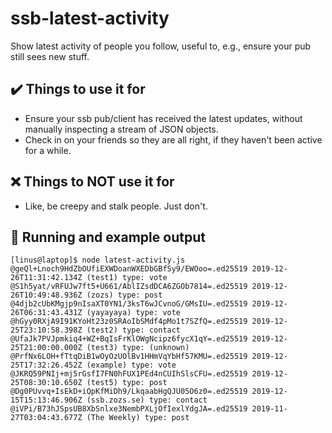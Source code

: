 # ssb-latest-activity

Show latest activity of people you follow, useful to, e.g., ensure your pub still sees new stuff.

## :heavy_check_mark: Things to use it for

* Ensure your ssb pub/client has received the latest updates, without manually inspecting a stream of JSON objects.
* Check in on your friends so they are all right, if they haven't been active for a while.

## :x: Things to NOT use it for

* Like, be creepy and stalk people. Just don't.

## :running: Running and example output

```
[linus@laptop]$ node latest-activity.js
@geQl+Lnoch9HdZbOUfiEXWDoanWXEDbGBfSy9/EWOoo=.ed25519 2019-12-26T11:31:42.134Z (test1) type: vote
@S1h5yat/vRFUJw7ft5+U661/AblIZsdDCA6ZGOb7814=.ed25519 2019-12-26T10:49:48.936Z (zozs) type: post
@4djb2cUbKMgjp9nIsaXT0YN1/3ksT6wJCvnoG/GMsIU=.ed25519 2019-12-26T06:31:43.431Z (yayayaya) type: vote
@hGyy0RXjA9I91KYoHt23z0SRAoIbSMdf4pMo1t7SZfQ=.ed25519 2019-12-25T23:10:58.398Z (test2) type: contact
@UfaJk7PVJpmkiq4+WZ+BqIsFrKlOWgNcipz6fycX1qY=.ed25519 2019-12-25T21:00:00.000Z (test3) type: (unknown)
@PrfNx6LOH+fTtqDiB1wOyOzUOlBv1HHmVqYbHf57KMU=.ed25519 2019-12-25T17:32:26.452Z (example) type: vote
@JKRQ59PNIj+mj5rGsfI7FN0hFUX1PEd4nCUIhSlsCFU=.ed25519 2019-12-25T08:30:10.650Z (test5) type: post
@Dg0PUvvq+IsEkD+iQpKfMiDh9/LkqaabHgQJU05O6z0=.ed25519 2019-12-15T15:13:46.906Z (ssb.zozs.se) type: contact
@iVPi/B73hJSpsUB8XbSnlxe3NembPXLjOfIexlYdgJA=.ed25519 2019-11-27T03:04:43.677Z (The Weekly) type: post
```

